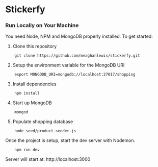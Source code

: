 # Stickerfy


### Run Locally on Your Machine
You need Node, NPM and MongoDB properly installed. To get started:

1. Clone this repository
``` shell
    git clone https://github.com/meaghanlewis/stickerfy.git
```
2. Setup the environment variable for the MongoDB URI
``` shell
    export MONGODB_URI=mongodb://localhost:27017/shopping
```
3. Install dependencies
``` shell
    npm install
```

4. Start up MongoDB
``` shell
    mongod
```

5. Populate shopping database
``` shell
    node seed/product-seeder.js
```
Once the project is setup, start the dev server with Nodemon.
``` shell
    npm run dev
```
Server will start at: http://localhost:3000

